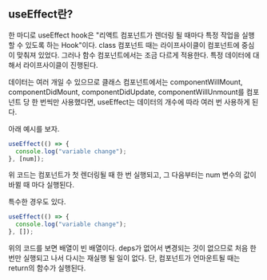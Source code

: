 ## useEffect란?

한 마디로 useEffect hook은 "리액트 컴포넌트가 렌더링 될 때마다 특정 작업을 실행할 수 있도록 하는 Hook"이다. class 컴포넌트 때는 라이프사이클이 컴포넌트에 중심이 맞춰져 있었다. 그러나 함수 컴포넌트에서는 조금 다르게 적용한다. 특정 데이터에 대해서 라이프사이클이 진행된다.

데이터는 여러 개일 수 있으므로 클래스 컴포넌트에서는 componentWillMount,
componentDidMount, componentDidUpdate, componentWillUnmount를 컴포넌트 당 한 번씩만 사용했다면, useEffect는 데이터의 개수에 따라 여러 번 사용하게 된다.

아래 예시를 보자.

```javascript
useEffect(() => {
  console.log("variable change");
}, [num]);
```

위 코드는 컴포넌트가 첫 렌더링될 때 한 번 실행되고, 그 다음부터는 num 변수의 값이 바뀔 때 마다 실행된다.

특수한 경우도 있다.

```javascript
useEffect(() => {
  console.log("variable change");
}, []);
```

위의 코드를 보면 배열이 빈 배열이다. deps가 없어서 변경되는 것이 없으므로 처음 한 번만 실행되고 나서 다시는 재실행 될 일이 없다. 단, 컴포넌트가 언마운트될 때는 return의 함수가 실행된다.
